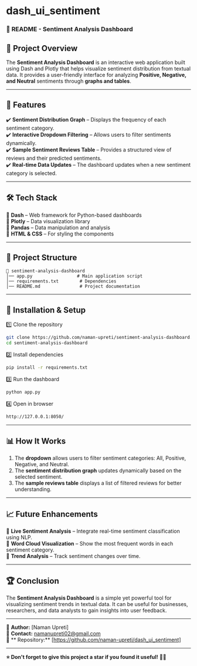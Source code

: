 ﻿# dash_ui_sentiment
### 📜 **README - Sentiment Analysis Dashboard**  

## 📝 **Project Overview**  
The **Sentiment Analysis Dashboard** is an interactive web application built using Dash and Plotly that helps visualize sentiment distribution from textual data. It provides a user-friendly interface for analyzing **Positive, Negative, and Neutral** sentiments through **graphs and tables**.

---

## 🚀 **Features**  
✔️ **Sentiment Distribution Graph** – Displays the frequency of each sentiment category.  
✔️ **Interactive Dropdown Filtering** – Allows users to filter sentiments dynamically.  
✔️ **Sample Sentiment Reviews Table** – Provides a structured view of reviews and their predicted sentiments.  
✔️ **Real-time Data Updates** – The dashboard updates when a new sentiment category is selected.  

---

## 🛠️ **Tech Stack**  
🔹 **Dash** – Web framework for Python-based dashboards  
🔹 **Plotly** – Data visualization library  
🔹 **Pandas** – Data manipulation and analysis  
🔹 **HTML & CSS** – For styling the components  

---

## 📂 **Project Structure**  
```
📁 sentiment-analysis-dashboard  
│── app.py                 # Main application script  
│── requirements.txt        # Dependencies  
│── README.md               # Project documentation  
```

---

## 🔧 **Installation & Setup**  
1️⃣ Clone the repository  
```bash
git clone https://github.com/naman-upreti/sentiment-analysis-dashboard.git
cd sentiment-analysis-dashboard
```
2️⃣ Install dependencies  
```bash
pip install -r requirements.txt
```
3️⃣ Run the dashboard  
```bash
python app.py
```
4️⃣ Open in browser  
```bash
http://127.0.0.1:8050/
```

---

## 📊 **How It Works**  
1. The **dropdown** allows users to filter sentiment categories: All, Positive, Negative, and Neutral.  
2. The **sentiment distribution graph** updates dynamically based on the selected sentiment.  
3. The **sample reviews table** displays a list of filtered reviews for better understanding.  

---

## 📈 **Future Enhancements**  
🔹 **Live Sentiment Analysis** – Integrate real-time sentiment classification using NLP.  
🔹 **Word Cloud Visualization** – Show the most frequent words in each sentiment category.  
🔹 **Trend Analysis** – Track sentiment changes over time.  

---

## 🏆 **Conclusion**  
The **Sentiment Analysis Dashboard** is a simple yet powerful tool for visualizing sentiment trends in textual data. It can be useful for businesses, researchers, and data analysts to gain insights into user feedback.  

---

🔗 **Author:** [Naman Upreti]  
📧 **Contact:** namanupreti02@gmail.com  
🚀 ** Repository:** [https://github.com/naman-upreti/dash_ui_sentiment]  

---
**⭐ Don't forget to give this project a star if you found it useful!** 🚀✨
